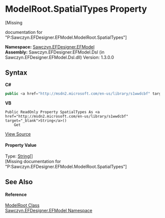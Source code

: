 # ModelRoot.SpatialTypes Property 
 

\[Missing <summary> documentation for "P:Sawczyn.EFDesigner.EFModel.ModelRoot.SpatialTypes"\]

**Namespace:**&nbsp;<a href="N_Sawczyn_EFDesigner_EFModel">Sawczyn.EFDesigner.EFModel</a><br />**Assembly:**&nbsp;Sawczyn.EFDesigner.EFModel.Dsl (in Sawczyn.EFDesigner.EFModel.Dsl.dll) Version: 1.3.0.0

## Syntax

**C#**<br />
``` C#
public <a href="http://msdn2.microsoft.com/en-us/library/s1wwdcbf" target="_blank">string</a>[] SpatialTypes { get; }
```

**VB**<br />
``` VB
Public ReadOnly Property SpatialTypes As <a href="http://msdn2.microsoft.com/en-us/library/s1wwdcbf" target="_blank">String</a>()
	Get
```

<a href="https://github.com/msawczyn/EFDesigner/tree/master/src/Dsl/CustomCode/Partials/ModelRoot.cs#L134" title="View the source code">View Source</a><br />

#### Property Value
Type: <a href="http://msdn2.microsoft.com/en-us/library/s1wwdcbf" target="_blank">String</a>[]<br />\[Missing <value> documentation for "P:Sawczyn.EFDesigner.EFModel.ModelRoot.SpatialTypes"\]

## See Also


#### Reference
<a href="T_Sawczyn_EFDesigner_EFModel_ModelRoot">ModelRoot Class</a><br /><a href="N_Sawczyn_EFDesigner_EFModel">Sawczyn.EFDesigner.EFModel Namespace</a><br />